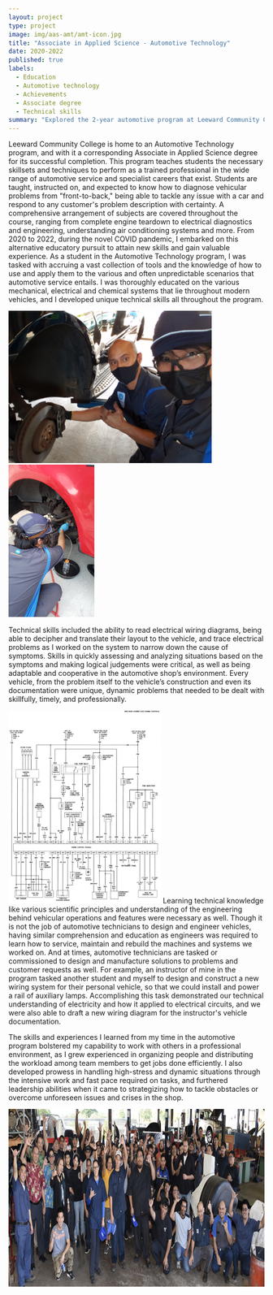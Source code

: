 ```yaml
---
layout: project
type: project
image: img/aas-amt/amt-icon.jpg
title: "Associate in Applied Science - Automotive Technology"
date: 2020-2022
published: true
labels:
  - Education
  - Automotive technology
  - Achievements
  - Associate degree
  - Technical skills
summary: "Explored the 2-year automotive program at Leeward Community College."
---
```


Leeward Community College is home to an Automotive Technology program, and with it a corresponding Associate in Applied Science degree for its successful completion. This program teaches students the necessary skillsets and techniques to perform as a trained professional in the wide range of automotive service and specialist careers that exist. Students are taught, instructed on, and expected to know how to diagnose vehicular problems from "front-to-back," being able to tackle any issue with a car and respond to any customer's problem description with certainty. A comprehensive arrangement of subjects are covered throughout the course, ranging from complete engine teardown to electrical diagnostics and engineering, understanding air conditioning systems and more.
From 2020 to 2022, during the novel COVID pandemic, I embarked on this alternative educatory pursuit to attain new skills and gain valuable experience. As a student in the Automotive Technology program, I was tasked with accruing a vast collection of tools and the knowledge of how to use and apply them to the various and often unpredictable scenarios that automotive service entails. I was thoroughly educated on the various mechanical, electrical and chemical systems that lie throughout modern vehicles, and I developed unique technical skills all throughout the program. 

<div class="text-center p-4">
  <img height="300px" 
       src="../img/aas-amt/amt-teamwork.jpg" 
       class="img-thumbnail" >
  <img height="300px" 
       src="../img/aas-amt/amt-brake-job.jpg" 
       class="img-thumbnail" >
</div>

Technical skills included the ability to read electrical wiring diagrams, being able to decipher and translate their layout to the vehicle, and trace electrical problems as I worked on the system to narrow down the cause of symptoms. Skills in quickly assessing and analyzing situations based on the symptoms and making logical judgements were critical, as well as being adaptable and cooperative in the automotive shop’s environment. Every vehicle, from the problem itself to the vehicle’s construction and even its documentation were unique, dynamic problems that needed to be dealt with skillfully, timely, and professionally.

<img width="300px" class="rounded float-end pe-4" src="../img/aas-amt/amt-wiring.jpg">
Learning technical knowledge like various scientific principles and understanding of the engineering behind vehicular operations and features were necessary as well. Though it is not the job of automotive technicians to design and engineer vehicles, having similar comprehension and education as engineers was required to learn how to service, maintain and rebuild the machines and systems we worked on. And at times, automotive technicians are tasked or commissioned to design and manufacture solutions to problems and customer requests as well. For example, an instructor of mine in the program tasked another student and myself to design and construct a new wiring system for their personal vehicle, so that we could install and power a rail of auxiliary lamps. Accomplishing this task demonstrated our technical understanding of electricity and how it applied to electrical circuits, and we were also able to draft a new wiring diagram for the instructor's vehicle documentation.

The skills and experiences I learned from my time in the automotive program bolstered my capability to work with others in a professional environment, as I grew experienced in organizing people and distributing the workload among team members to get jobs done efficiently. I also developed prowess in handling high-stress and dynamic situations through the intensive work and fast pace required on tasks, and furthered leadership abilities when it came to strategizing how to tackle obstacles or overcome unforeseen issues and crises in the shop.


<img height="350px" img class="img-fluid" src="../img/aas-amt/amt-group.PNG">

